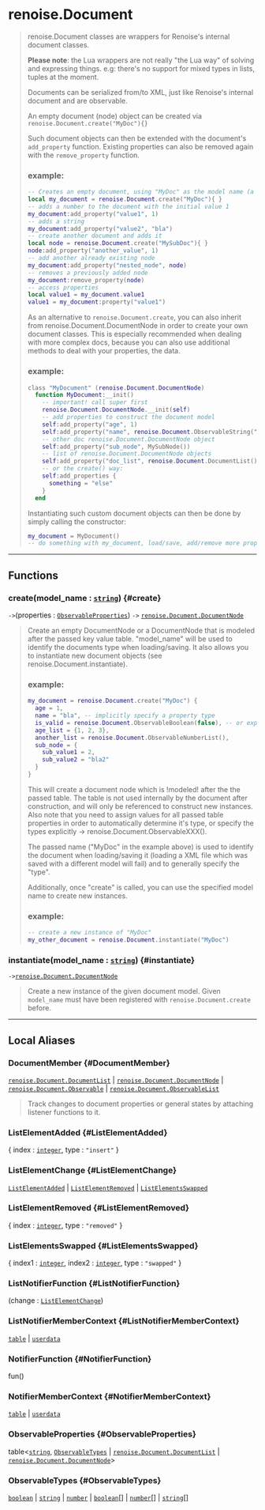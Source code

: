 # renoise.Document  
> renoise.Document classes are wrappers for Renoise's internal document
> classes.
> 
> **Please note**: the Lua wrappers are not really "the Lua way" of solving and
> expressing things. e.g: there's no support for mixed types in lists, tuples
> at the moment.
> 
> Documents can be serialized from/to XML, just like Renoise's internal
> document and are observable.
> 
> An empty document (node) object can be created via
> ```renoise.Document.create("MyDoc"){}```
> 
> Such document objects can then be extended with the document's
> `add_property` function. Existing properties can also be removed again with the
> `remove_property` function.
> 
> ### example:
> ```lua
> -- Creates an empty document, using "MyDoc" as the model name (a type name)
> local my_document = renoise.Document.create("MyDoc"){ }
> -- adds a number to the document with the initial value 1
> my_document:add_property("value1", 1)
> -- adds a string
> my_document:add_property("value2", "bla")
> -- create another document and adds it
> local node = renoise.Document.create("MySubDoc"){ }
> node:add_property("another_value", 1)
> -- add another already existing node
> my_document:add_property("nested_node", node)
> -- removes a previously added node
> my_document:remove_property(node)
> -- access properties
> local value1 = my_document.value1
> value1 = my_document:property("value1")
> ```
> As an alternative to `renoise.Document.create`, you can also inherit from
> renoise.Document.DocumentNode in order to create your own document classes.
> This is especially recommended when dealing with more complex docs, because
> you can also use additional methods to deal with your properties, the data.
> 
> ### example:
> ```lua
> class "MyDocument" (renoise.Document.DocumentNode)
>   function MyDocument:__init()
>     -- important! call super first
>     renoise.Document.DocumentNode.__init(self)
>     -- add properties to construct the document model
>     self:add_property("age", 1)
>     self:add_property("name", renoise.Document.ObservableString("value"))
>     -- other doc renoise.Document.DocumentNode object
>     self:add_property("sub_node", MySubNode())
>     -- list of renoise.Document.DocumentNode objects
>     self:add_property("doc_list", renoise.Document.DocumentList())
>     -- or the create() way:
>     self:add_properties {
>       something = "else"
>     }
>   end
> ```
> Instantiating such custom document objects can then be done by simply
> calling the constructor:
> ```lua
> my_document = MyDocument()
> -- do something with my_document, load/save, add/remove more properties
> ```  

<!-- toc -->
  

---  
## Functions
### create(model_name : [`string`](../../API/builtins/string.md)) {#create}
`->`(properties : [`ObservableProperties`](#ObservableProperties)) `->` [`renoise.Document.DocumentNode`](../../API/renoise/renoise.Document.DocumentNode.md)  

> Create an empty DocumentNode or a DocumentNode that is modeled after the
> passed key value table. "model_name" will be used to identify the documents
> type when loading/saving. It also allows you to instantiate new document
> objects (see renoise.Document.instantiate).
> 
> ### example:
> ```lua
> my_document = renoise.Document.create("MyDoc") {
>   age = 1,
>   name = "bla", -- implicitly specify a property type
>   is_valid = renoise.Document.ObservableBoolean(false), -- or explicitly
>   age_list = {1, 2, 3},
>   another_list = renoise.Document.ObservableNumberList(),
>   sub_node = {
>     sub_value1 = 2,
>     sub_value2 = "bla2"
>   }
> }
> ```
> This will create a document node which is !modeled! after the the passed table.
> The table is not used internally by the document after construction, and will
> only be referenced to construct new instances. Also note that you need to assign
> values for all passed table properties in order to automatically determine it's
> type, or specify the types explicitly -> renoise.Document.ObservableXXX().
> 
> The passed name ("MyDoc" in the example above) is used to identify the document
> when loading/saving it (loading a XML file which was saved with a different
> model will fail) and to generally specify the "type".
> 
> Additionally, once "create" is called, you can use the specified model name to
> create new instances.
> 
> ### example:
> ```lua
> -- create a new instance of "MyDoc"
> my_other_document = renoise.Document.instantiate("MyDoc")
> ```
### instantiate(model_name : [`string`](../../API/builtins/string.md)) {#instantiate}
`->`[`renoise.Document.DocumentNode`](../../API/renoise/renoise.Document.DocumentNode.md)  

> Create a new instance of the given document model. Given `model_name` must
> have been registered with `renoise.Document.create` before.  



---  
## Local Aliases  
### DocumentMember {#DocumentMember}
[`renoise.Document.DocumentList`](../../API/renoise/renoise.Document.DocumentList.md) | [`renoise.Document.DocumentNode`](../../API/renoise/renoise.Document.DocumentNode.md) | [`renoise.Document.Observable`](../../API/renoise/renoise.Document.Observable.md) | [`renoise.Document.ObservableList`](../../API/renoise/renoise.Document.ObservableList.md)  
> Track changes to document properties or general states by attaching listener
> functions to it.  
  
### ListElementAdded {#ListElementAdded}
{ index : [`integer`](../../API/builtins/integer.md), type : `"insert"` }  
  
  
### ListElementChange {#ListElementChange}
[`ListElementAdded`](#ListElementAdded) | [`ListElementRemoved`](#ListElementRemoved) | [`ListElementsSwapped`](#ListElementsSwapped)  
  
  
### ListElementRemoved {#ListElementRemoved}
{ index : [`integer`](../../API/builtins/integer.md), type : `"removed"` }  
  
  
### ListElementsSwapped {#ListElementsSwapped}
{ index1 : [`integer`](../../API/builtins/integer.md), index2 : [`integer`](../../API/builtins/integer.md), type : `"swapped"` }  
  
  
### ListNotifierFunction {#ListNotifierFunction}
(change : [`ListElementChange`](#ListElementChange))  
  
  
### ListNotifierMemberContext {#ListNotifierMemberContext}
[`table`](../../API/builtins/table.md) | [`userdata`](../../API/builtins/userdata.md)  
  
  
### NotifierFunction {#NotifierFunction}
fun()  
  
  
### NotifierMemberContext {#NotifierMemberContext}
[`table`](../../API/builtins/table.md) | [`userdata`](../../API/builtins/userdata.md)  
  
  
### ObservableProperties {#ObservableProperties}
table<[`string`](../../API/builtins/string.md), [`ObservableTypes`](#ObservableTypes) | [`renoise.Document.DocumentList`](../../API/renoise/renoise.Document.DocumentList.md) | [`renoise.Document.DocumentNode`](../../API/renoise/renoise.Document.DocumentNode.md)>  
  
  
### ObservableTypes {#ObservableTypes}
[`boolean`](../../API/builtins/boolean.md) | [`string`](../../API/builtins/string.md) | [`number`](../../API/builtins/number.md) | [`boolean`](../../API/builtins/boolean.md)[] | [`number`](../../API/builtins/number.md)[] | [`string`](../../API/builtins/string.md)[]  
  
  

